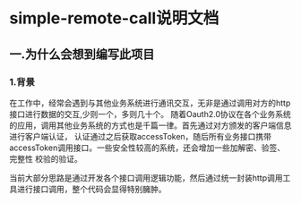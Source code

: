 # simple-remote-call说明文档
## 一.为什么会想到编写此项目
### 1.背景
在工作中，经常会遇到与其他业务系统进行通讯交互，无非是通过调用对方的http接口进行数据的交互,少则一个，多则几十个。
随着Oauth2.0协议在各个业务系统的应用，调用其他业务系统的方式也是千篇一律。首先通过对方颁发的客户端信息进行客户端认证，
认证通过之后获取accessToken，随后所有业务接口携带accessToken调用接口。一些安全性较高的系统，还会增加一些加解密、验签、完整性
校验的验证。

当前大部分思路是通过开发各个接口调用逻辑功能，然后通过统一封装http调用工具进行接口调用，整个代码会显得特别臃肿。





